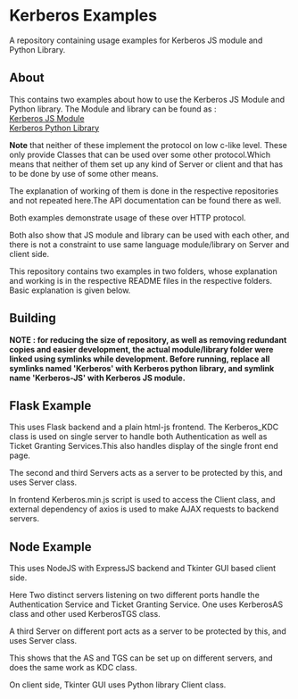 # Kerberos Examples

A repository containing usage examples for Kerberos JS module and Python Library.

## About

This contains two examples about how to use the Kerberos JS Module and Python library.
The Module and library can be found as :<br />
<a href='https://github.com/YJDoc2/Kerberos-JS-Module'>Kerberos JS Module</a><br />
<a href='https://github.com/YJDoc2/Kerberos-Python-Library'>Kerberos Python Library</a>

<strong>Note</strong> that neither of these implement the protocol on low c-like level. These only provide Classes that can be used over some other protocol.Which means that neither of them set up any kind of Server or client and that has to be done by use of some other means.

The explanation of working of them is done in the respective repositories and not repeated here.The API documentation can be found there as well.

Both examples demonstrate usage of these over HTTP protocol.

Both also show that JS module and library can be used with each other, and there is not a constraint to use same language module/library on Server and client side.

This repository contains two examples in two folders, whose explanation and working is in the respective README files in the respective folders. Basic explanation is given below.

## Building

<strong>NOTE : for reducing the size of repository, as well as removing redundant copies and easier development, the actual module/library folder were linked using symlinks while development. Before running, replace all symlinks named 'Kerberos' with Kerberos python library, and symlink name 'Kerberos-JS' with Kerberos JS module.</strong>

## Flask Example

This uses Flask backend and a plain html-js frontend.
The Kerberos_KDC class is used on single server to handle both Authentication as well as Ticket Granting Services.This also handles display of the single front end page.

The second and third Servers acts as a server to be protected by this, and uses Server class.

In frontend Kerberos.min.js script is used to access the Client class, and external dependency of axios is used to make AJAX requests to backend servers.

## Node Example

This uses NodeJS with ExpressJS backend and Tkinter GUI based client side.

Here Two distinct servers listening on two different ports handle the Authentication Service and Ticket Granting Service.
One uses KerberosAS class and other used KerberosTGS class.

A third Server on different port acts as a server to be protected by this, and uses Server class.

This shows that the AS and TGS can be set up on different servers, and does the same work as KDC class.

On client side, Tkinter GUI uses Python library Client class.
